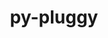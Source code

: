 ---
title: "py-pluggy"
layout: cache
categories: [package, v0.19]
meta: {"versions": ["1.0.0"], "compilers": ["gcc@=11.1.0", "gcc@=7.3.1", "gcc@=7.5.0", "oneapi@=2022.1.0"], "oss": ["amzn2", "ubuntu18.04", "ubuntu20.04"], "platforms": ["linux"], "targets": ["aarch64", "neoverse_n1", "x86_64", "x86_64_v3"], "stacks": ["aws-isc", "aws-isc-aarch64", "data-vis-sdk", "e4s", "e4s-oneapi", "ml-cpu", "ml-cuda", "radiuss"], "num_specs": 12, "num_specs_by_stack": {"aws-isc-aarch64": 2, "aws-isc": 1, "ml-cuda": 1, "ml-cpu": 1, "data-vis-sdk": 1, "radiuss": 2, "e4s": 4, "e4s-oneapi": 1}}
spec_details: [{"hash": "bseqrrbqovoxcppgv2ohh2rmmwe4ejjf", "compiler": "gcc@=7.3.1", "versions": ["1.0.0"], "os": "amzn2", "platform": "linux", "target": "aarch64", "variants": ["build_system=python_pip"], "stacks": ["aws-isc-aarch64"], "size": "-", "tarball": "https://binaries.spack.io/releases/v0.19/build_cache/linux-amzn2-aarch64/gcc-7.3.1/py-pluggy-1.0.0/linux-amzn2-aarch64-gcc-7.3.1-py-pluggy-1.0.0-bseqrrbqovoxcppgv2ohh2rmmwe4ejjf.spack"}, {"hash": "oh2jnn2kvepo4ju4hnhppymkn5a2tdoq", "compiler": "gcc@=7.3.1", "versions": ["1.0.0"], "os": "amzn2", "platform": "linux", "target": "neoverse_n1", "variants": ["build_system=python_pip"], "stacks": ["aws-isc-aarch64"], "size": "-", "tarball": "https://binaries.spack.io/releases/v0.19/build_cache/linux-amzn2-neoverse_n1/gcc-7.3.1/py-pluggy-1.0.0/linux-amzn2-neoverse_n1-gcc-7.3.1-py-pluggy-1.0.0-oh2jnn2kvepo4ju4hnhppymkn5a2tdoq.spack"}, {"hash": "kjtbedhfwa2eubaioxkxca6e7lxik6kl", "compiler": "gcc@=7.3.1", "versions": ["1.0.0"], "os": "amzn2", "platform": "linux", "target": "x86_64_v3", "variants": ["build_system=python_pip"], "stacks": ["aws-isc"], "size": "-", "tarball": "https://binaries.spack.io/releases/v0.19/build_cache/linux-amzn2-x86_64_v3/gcc-7.3.1/py-pluggy-1.0.0/linux-amzn2-x86_64_v3-gcc-7.3.1-py-pluggy-1.0.0-kjtbedhfwa2eubaioxkxca6e7lxik6kl.spack"}, {"hash": "lngd2dho2teeaq27yvkrdsim4b7s35b2", "compiler": "gcc@=7.3.1", "versions": ["1.0.0"], "os": "amzn2", "platform": "linux", "target": "x86_64_v3", "variants": ["build_system=python_pip"], "stacks": ["ml-cuda", "ml-cpu"], "size": "-", "tarball": "https://binaries.spack.io/releases/v0.19/build_cache/linux-amzn2-x86_64_v3/gcc-7.3.1/py-pluggy-1.0.0/linux-amzn2-x86_64_v3-gcc-7.3.1-py-pluggy-1.0.0-lngd2dho2teeaq27yvkrdsim4b7s35b2.spack"}, {"hash": "r43ia6r4ibddcdikcxyjajrp37bqdwpv", "compiler": "gcc@=7.5.0", "versions": ["1.0.0"], "os": "ubuntu18.04", "platform": "linux", "target": "x86_64", "variants": ["build_system=python_pip"], "stacks": ["data-vis-sdk"], "size": "-", "tarball": "https://binaries.spack.io/releases/v0.19/build_cache/linux-ubuntu18.04-x86_64/gcc-7.5.0/py-pluggy-1.0.0/linux-ubuntu18.04-x86_64-gcc-7.5.0-py-pluggy-1.0.0-r43ia6r4ibddcdikcxyjajrp37bqdwpv.spack"}, {"hash": "njybxlve6bfhg45lyf5evq7jrixmxrrk", "compiler": "gcc@=7.5.0", "versions": ["1.0.0"], "os": "ubuntu18.04", "platform": "linux", "target": "x86_64", "variants": ["build_system=python_pip"], "stacks": ["radiuss"], "size": "-", "tarball": "https://binaries.spack.io/releases/v0.19/build_cache/linux-ubuntu18.04-x86_64/gcc-7.5.0/py-pluggy-1.0.0/linux-ubuntu18.04-x86_64-gcc-7.5.0-py-pluggy-1.0.0-njybxlve6bfhg45lyf5evq7jrixmxrrk.spack"}, {"hash": "mjpjwxu6uid7ar6bmccmakx3tjcsopws", "compiler": "gcc@=7.5.0", "versions": ["1.0.0"], "os": "ubuntu18.04", "platform": "linux", "target": "x86_64", "variants": ["build_system=python_pip"], "stacks": ["radiuss"], "size": "-", "tarball": "https://binaries.spack.io/releases/v0.19/build_cache/linux-ubuntu18.04-x86_64/gcc-7.5.0/py-pluggy-1.0.0/linux-ubuntu18.04-x86_64-gcc-7.5.0-py-pluggy-1.0.0-mjpjwxu6uid7ar6bmccmakx3tjcsopws.spack"}, {"hash": "ndpzohbuurn64xfodqe2h7fys5mfutmt", "compiler": "gcc@=11.1.0", "versions": ["1.0.0"], "os": "ubuntu20.04", "platform": "linux", "target": "x86_64", "variants": ["build_system=python_pip"], "stacks": ["e4s"], "size": "-", "tarball": "https://binaries.spack.io/releases/v0.19/build_cache/linux-ubuntu20.04-x86_64/gcc-11.1.0/py-pluggy-1.0.0/linux-ubuntu20.04-x86_64-gcc-11.1.0-py-pluggy-1.0.0-ndpzohbuurn64xfodqe2h7fys5mfutmt.spack"}, {"hash": "wsh5d6sqvh7fc6meqxxeup5hwn5zxq5v", "compiler": "gcc@=11.1.0", "versions": ["1.0.0"], "os": "ubuntu20.04", "platform": "linux", "target": "x86_64", "variants": ["build_system=python_pip"], "stacks": ["e4s"], "size": "-", "tarball": "https://binaries.spack.io/releases/v0.19/build_cache/linux-ubuntu20.04-x86_64/gcc-11.1.0/py-pluggy-1.0.0/linux-ubuntu20.04-x86_64-gcc-11.1.0-py-pluggy-1.0.0-wsh5d6sqvh7fc6meqxxeup5hwn5zxq5v.spack"}, {"hash": "xutm2aaz7tzk5vrgryjpabesufz5hhba", "compiler": "gcc@=11.1.0", "versions": ["1.0.0"], "os": "ubuntu20.04", "platform": "linux", "target": "x86_64", "variants": ["build_system=python_pip"], "stacks": ["e4s"], "size": "-", "tarball": "https://binaries.spack.io/releases/v0.19/build_cache/linux-ubuntu20.04-x86_64/gcc-11.1.0/py-pluggy-1.0.0/linux-ubuntu20.04-x86_64-gcc-11.1.0-py-pluggy-1.0.0-xutm2aaz7tzk5vrgryjpabesufz5hhba.spack"}, {"hash": "axwncgkacfzzg4uqmfx3qq3mlsm5swgv", "compiler": "gcc@=11.1.0", "versions": ["1.0.0"], "os": "ubuntu20.04", "platform": "linux", "target": "x86_64", "variants": ["build_system=python_pip"], "stacks": ["e4s"], "size": "-", "tarball": "https://binaries.spack.io/releases/v0.19/build_cache/linux-ubuntu20.04-x86_64/gcc-11.1.0/py-pluggy-1.0.0/linux-ubuntu20.04-x86_64-gcc-11.1.0-py-pluggy-1.0.0-axwncgkacfzzg4uqmfx3qq3mlsm5swgv.spack"}, {"hash": "o5l2v4esmw33kud4qttfxdwndu4plvrv", "compiler": "oneapi@=2022.1.0", "versions": ["1.0.0"], "os": "ubuntu20.04", "platform": "linux", "target": "x86_64", "variants": ["build_system=python_pip"], "stacks": ["e4s-oneapi"], "size": "-", "tarball": "https://binaries.spack.io/releases/v0.19/build_cache/linux-ubuntu20.04-x86_64/oneapi-2022.1.0/py-pluggy-1.0.0/linux-ubuntu20.04-x86_64-oneapi-2022.1.0-py-pluggy-1.0.0-o5l2v4esmw33kud4qttfxdwndu4plvrv.spack"}]
---